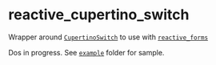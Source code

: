 # reactive_cupertino_switch

Wrapper around [`CupertinoSwitch`](https://api.flutter.dev/flutter/cupertino/CupertinoSwitch-class.html) to use with [`reactive_forms`](https://pub.dev/packages/reactive_forms)

Dos in progress. See [`example`](https://github.com/artflutter/reactive_forms_widgets/tree/master/packages/reactive_cupertino_switch/example) folder for sample.